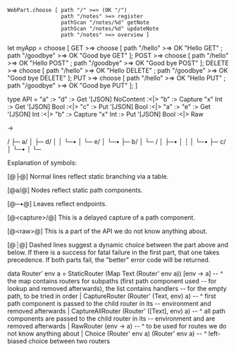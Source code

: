     WebPart.choose [ path "/" >=> (OK "/")
                     path "/notes" >=> register
                     pathScan "/notes/%d" getNote
                     pathScan "/notes/%d" updateNote
                     path "/notes" >=> overview ]



let myApp =
  choose [
    GET >=> choose
      [ path "/hello" >=> OK "Hello GET" ; path "/goodbye" >=> OK "Good bye GET" ];
    POST >=> choose
      [ path "/hello" >=> OK "Hello POST" ; path "/goodbye" >=> OK "Good bye POST" ];
    DELETE >=> choose
      [ path "/hello" >=> OK "Hello DELETE" ; path "/goodbye" >=> OK "Good bye DELETE" ];
    PUT >=> choose
      [ path "/hello" >=> OK "Hello PUT" ; path "/goodbye" >=> OK "Good bye PUT" ];
  ]

 type API =
        "a" :> "d" :> Get '[JSON] NoContent
   :<|> "b" :> Capture "x" Int :> Get '[JSON] Bool
   :<|> "c" :> Put '[JSON] Bool
   :<|> "a" :> "e" :> Get '[JSON] Int
   :<|> "b" :> Capture "x" Int :> Put '[JSON] Bool
   :<|> Raw

->


 /
 ├─ a/
 │  ├─ d/
 │  │  └─•
 │  └─ e/
 │     └─•
 ├─ b/
 │  └─ <capture>/
 │     ├─•
 │     ┆
 │     └─•
 ├─ c/
 │  └─•
 ┆
 └─ <raw>

 Explanation of symbols:

 [@├@] Normal lines reflect static branching via a table.

 [@a/@] Nodes reflect static path components.

 [@─•@] Leaves reflect endpoints.

 [@\<capture\>/@] This is a delayed capture of a path component.

 [@\<raw\>@] This is a part of the API we do not know anything about.

 [@┆@] Dashed lines suggest a dynamic choice between the part above
 and below. If there is a success for fatal failure in the first part,
 that one takes precedence. If both parts fail, the \"better\" error
 code will be returned.



data Router' env a =
    StaticRouter  (Map Text (Router' env a)) [env -> a]
      -- ^ the map contains routers for subpaths (first path component used
      --   for lookup and removed afterwards), the list contains handlers
      --   for the empty path, to be tried in order
  | CaptureRouter (Router' (Text, env) a)
      -- ^ first path component is passed to the child router in its
      --   environment and removed afterwards
  | CaptureAllRouter (Router' ([Text], env) a)
      -- ^ all path components are passed to the child router in its
      --   environment and are removed afterwards
  | RawRouter     (env -> a)
      -- ^ to be used for routes we do not know anything about
  | Choice        (Router' env a) (Router' env a)
      -- ^ left-biased choice between two routers
